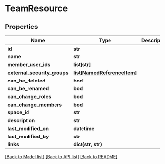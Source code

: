 # TeamResource

## Properties
Name | Type | Description | Notes
------------ | ------------- | ------------- | -------------
**id** | **str** |  | [optional] 
**name** | **str** |  | [optional] 
**member_user_ids** | **list[str]** |  | [optional] 
**external_security_groups** | [**list[NamedReferenceItem]**](NamedReferenceItem.md) |  | [optional] 
**can_be_deleted** | **bool** |  | [optional] 
**can_be_renamed** | **bool** |  | [optional] 
**can_change_roles** | **bool** |  | [optional] 
**can_change_members** | **bool** |  | [optional] 
**space_id** | **str** |  | [optional] 
**description** | **str** |  | [optional] 
**last_modified_on** | **datetime** |  | [optional] 
**last_modified_by** | **str** |  | [optional] 
**links** | **dict(str, str)** |  | [optional] 

[[Back to Model list]](../README.md#documentation-for-models) [[Back to API list]](../README.md#documentation-for-api-endpoints) [[Back to README]](../README.md)

